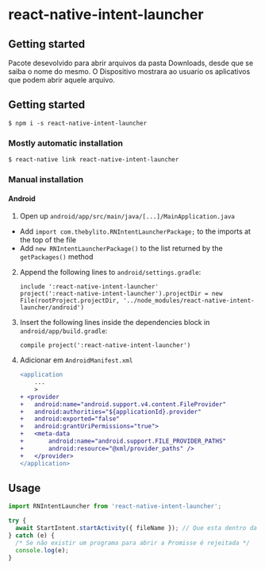# react-native-intent-launcher

## Getting started
Pacote desevolvido para abrir arquivos da pasta Downloads, desde que se saiba o nome do mesmo. O Dispositivo mostrara ao usuario os aplicativos que podem abrir aquele arquivo.


## Getting started

`$ npm i -s react-native-intent-launcher`

### Mostly automatic installation

`$ react-native link react-native-intent-launcher`

### Manual installation

#### Android

1. Open up `android/app/src/main/java/[...]/MainApplication.java`

- Add `import com.thebylito.RNIntentLauncherPackage;` to the imports at the top of the file
- Add `new RNIntentLauncherPackage()` to the list returned by the `getPackages()` method

2. Append the following lines to `android/settings.gradle`:
   ```
   include ':react-native-intent-launcher'
   project(':react-native-intent-launcher').projectDir = new File(rootProject.projectDir, '../node_modules/react-native-intent-launcher/android')
   ```
3. Insert the following lines inside the dependencies block in `android/app/build.gradle`:
	```
	compile project(':react-native-intent-launcher')
	```

4. Adicionar em `AndroidManifest.xml`

	```diff
	<application
		...
		>
	+ <provider
	+	android:name="android.support.v4.content.FileProvider"
	+	android:authorities="${applicationId}.provider"
	+	android:exported="false"
	+	android:grantUriPermissions="true">
	+	<meta-data
	+		android:name="android.support.FILE_PROVIDER_PATHS"
	+		android:resource="@xml/provider_paths" />
	+	</provider>
	</application>
	```

## Usage

```javascript
import RNIntentLauncher from 'react-native-intent-launcher';

try {
  await StartIntent.startActivity({ fileName }); // Que esta dentro da pasta downloads;
} catch (e) {
  /* Se não existir um programa para abrir a Promisse é rejeitada */
  console.log(e);
}
```
